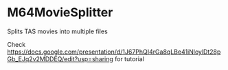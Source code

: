 # M64MovieSplitter
Splits TAS movies into multiple files

Check https://docs.google.com/presentation/d/1J67PhQI4rGa8qLBe41iNloylDt28pGb_EJq2v2MDDEQ/edit?usp=sharing for tutorial
